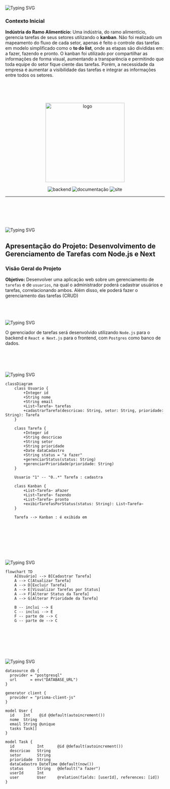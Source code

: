<img src="https://readme-typing-svg.demolab.com?font=Fira+Code&weight=440&size=22&pause=1000&color=38F77CFF&center=false&vCenter=false&repeat=false&width=435&lines=Contexto da Avaliação" alt="Typing SVG" /></a>
### Contexto Inicial
**Indústria do Ramo Alimentício:**
Uma indústria, do ramo alimentício, gerencia tarefas de seus setores utilizando o **kanban**. Não foi realizado um mapeamento do fluxo de cada setor, apenas é feito o controle das tarefas em modelo
simplificado como o **to do list**, onde as etapas são divididas em: a fazer, fazendo e pronto.
O kanban foi utilizado por compartilhar as informações de forma visual, aumentando a transparência e permitindo que toda equipe do setor fique ciente das tarefas. Porém, a necessidade da empresa é aumentar a visibilidade das tarefas e integrar as informações entre todos os setores.


<br>
<br>
<br>
<p align="center">
   <img src="/src/logo/logo.png" alt="logo" width=250px>
</p>

<p align="center">
   <img src="https://img.shields.io/badge/API-FEITA-blue?style=for-the-badge" alt="backend" />
  <img src="https://img.shields.io/badge/Documentação-FEITA-blue?style=for-the-badge" alt="documentação" />
  <img src="https://img.shields.io/badge/Frontend-FEITO-blue?style=for-the-badge" alt="site" />
</p>
<hr>
<br>
<br><br><br>

<img src="https://readme-typing-svg.demolab.com?font=Fira+Code&weight=440&size=22&pause=1000&color=38F77CFF&center=false&vCenter=false&repeat=false&width=435&lines=Gerenciamento de Tarefas" alt="Typing SVG" /></a>

## Apresentação do Projeto: Desenvolvimento de Gerenciamento de Tarefas com Node.js e Next

### Visão Geral do Projeto
**Objetivo:**
Desenvolver uma aplicação web sobre um gerenciamento de `tarefas` e de `usuarios`, na qual o administrador poderá cadastrar usuários e tarefas, correlacionando ambos. Além disso, ele poderá fazer o gerenciamento das tarefas (CRUD)
<br><br><br><br><br>
<img src="https://readme-typing-svg.demolab.com?font=Fira+Code&weight=440&size=22&pause=1000&color=38F77CFF&center=false&vCenter=false&repeat=false&width=435&lines=Escopo" alt="Typing SVG" /></a>

O gerenciador de tarefas será desenvolvido utilizando `Node.js` para o backend e `React e Next.js` para o frontend, com `Postgres` como banco de dados.
<br><br><br><br><br>

<img src="https://readme-typing-svg.demolab.com?font=Fira+Code&weight=440&size=22&pause=1000&color=38F77CFF&center=false&vCenter=false&repeat=false&width=435&lines=Diagrama de Classe" alt="Typing SVG" /></a>

```mermaid
classDiagram
    class Usuario {
        +Integer id
        +String nome
        +String email
        +List~Tarefa~ tarefas
        +cadastrarTarefa(descricao: String, setor: String, prioridade: String): Tarefa
    }

    class Tarefa {
        +Integer id
        +String descricao
        +String setor
        +String prioridade
        +Date dataCadastro
        +String status = "a fazer"
        +gerenciarStatus(status: String)
        +gerenciarPrioridade(prioridade: String)
    }

    Usuario "1" -- "0..*" Tarefa : cadastra

    class Kanban {
        +List~Tarefa~ aFazer
        +List~Tarefa~ fazendo
        +List~Tarefa~ pronto
        +exibirTarefasPorStatus(status: String): List~Tarefa~
    }

    Tarefa --> Kanban : é exibida em


```
<br><br><br><br><br>

<img src="https://readme-typing-svg.demolab.com?font=Fira+Code&weight=440&size=22&pause=1000&color=38F77CFF&center=false&vCenter=false&repeat=false&width=435&lines=Diagrama de Uso" alt="Typing SVG" /></a>
```mermaid
flowchart TD
    A[Usuário] --> B[Cadastrar Tarefa]
    A --> C[Atualizar Tarefa]
    A --> D[Excluir Tarefa]
    A --> E[Visualizar Tarefas por Status]
    A --> F[Alterar Status da Tarefa]
    A --> G[Alterar Prioridade da Tarefa]

    B -- inclui --> E
    C -- inclui --> E
    F -- parte de --> C
    G -- parte de --> C


```

<br><br><br><br><br>
<img src="https://readme-typing-svg.demolab.com?font=Fira+Code&weight=440&size=22&pause=1000&color=38F77CFF&center=false&vCenter=false&repeat=false&width=435&lines=Script do Banco" alt="Typing SVG" /></a>

```script
datasource db {
  provider = "postgresql"
  url      = env("DATABASE_URL")
}

generator client {
  provider = "prisma-client-js"
}

model User {
  id    Int    @id @default(autoincrement())
  nome  String
  email String @unique
  tasks Task[]
}

model Task {
  id          Int      @id @default(autoincrement())
  descricao   String
  setor       String
  prioridade  String
  dataCadastro DateTime @default(now())
  status      String   @default("a fazer")
  userId      Int
  user        User     @relation(fields: [userId], references: [id])
}
```
